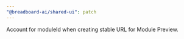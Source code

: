 ```yaml
---
"@breadboard-ai/shared-ui": patch
---
```


Account for moduleId when creating stable URL for Module Preview.
